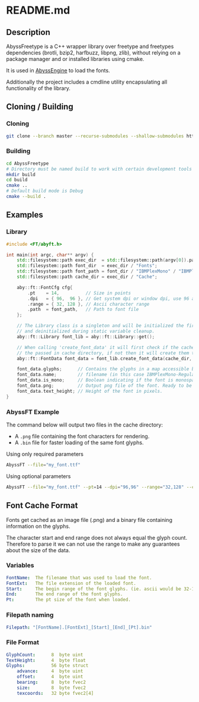 # README.md

## Description

AbyssFreetype is a C++ wrapper library over freetype and freetypes dependencies (brotli, bzip2, harfbuzz, libpng, zlib),
without relying on a package manager and or installed libraries using cmake.

It is used in [AbyssEngine](https://github.com/xexaaron/AbyssEngine) to load the fonts.

Additionally the project includes a cmdline utility encapsulating all functionality
of the library.

## Cloning / Building

### Cloning

```bash
git clone --branch master --recurse-submodules --shallow-submodules https://github.com/xexaaron/AbyssFreetype.git
```

### Building

```bash
cd AbyssFreetype
# Directory must be named build to work with certain development tools
mkdir build
cd build
cmake ..
# Default build mode is Debug
cmake --build .
```

## Examples

### Library

```cpp
#include <FT/abyft.h>

int main(int argc, char** argv) {
    std::filesystem::path exec_dir  = std::filesystem::path(argv[0]).parent_path();
    std::filesystem::path font_dir  = exec_dir / "Fonts";
    std::filesystem::path font_path = font_dir / "IBMPlexMono" / "IBMPlexMono-Regular.ttf";
    std::filesystem::path cache_dir = exec_dir / "Cache";

    aby::ft::FontCfg cfg{
        .pt    = 14,          // Size in points
        .dpi   = { 96,  96 }, // Get system dpi or window dpi, use 96 as generic default.
        .range = { 32, 128 }, // Ascii character range
        .path  = font_path,   // Path to font file
    };

    // The Library class is a singleton and will be initialized the first time get is called
    // and deinitialized during static variable cleanup.
    aby::ft::Library font_lib = aby::ft::Library::get();

    // When calling 'create_font_data' it will first check if the cached files exist in
    // the passed in cache directory, if not then it will create them there.
    aby::ft::FontData font_data = font_lib.create_font_data(cache_dir, cfg);

    font_data.glyphs;      // Contains the glyphs in a map accessible by using char32_t as a key.
    font_data.name;        // filename (in this case IBMPlexMono-Regular.ttf).
    font_data.is_mono;     // Boolean indicating if the font is monospaced.
    font_data.png;         // Output png file of the font. Ready to be used in a texture.
    font_data.text_height; // Height of the font in pixels.
}
```

### AbyssFT Example

The command below will output two files in the cache directory:

- A `.png` file containing the font characters for rendering.
- A `.bin` file for faster loading of the same font glyphs.

Using only required parameters

```bash
AbyssFT --file="my_font.ttf"
```

Using optional parameters

```bash
AbyssFT --file="my_font.ttf" --pt=14 --dpi="96,96" --range="32,128" --cache_dir="./Cache"
```

## Font Cache Format

Fonts get cached as an image file (.png) and a binary file containing information on the glyphs.

The character start and end range does not always equal the glyph count.
Therefore to parse it we can not use the range to make any guarantees about the size
of the data.

### Variables

```yaml
FontName:  The filename that was used to load the font.
FontExt:   The file extension of the loaded font.
Start:     The begin range of the font glyphs. (ie. ascii would be 32-128)
End:       The end range of the font glyphs.
Pt:        The pt size of the font when loaded. 
```

### Filepath naming

```yaml
Filepath: "[FontName].[FontExt]_[Start]_[End]_[Pt].bin"
```

### File Format

```yaml
GlyphCount:      8  byte uint
TextHeight:      4  byte float
Glyphs:          56 byte struct
    advance:     4  byte uint
    offset:      4  byte uint
    bearing:     8  byte fvec2
    size:        8  byte fvec2
    texcoords:   32 byte fvec2[4]
 ```
